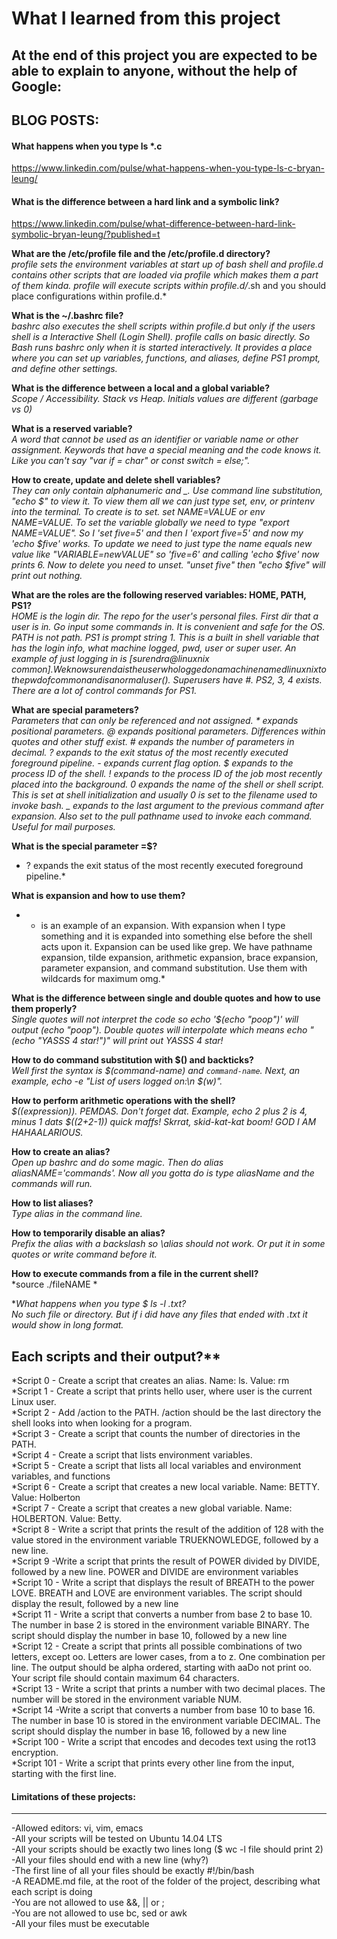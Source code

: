 # What I learned from this project  
At the end of this project you are expected to be able to explain to anyone, without the help of Google:  
---  

## BLOG POSTS:  
#### What happens when you type ls *.c
https://www.linkedin.com/pulse/what-happens-when-you-type-ls-c-bryan-leung/  

#### What is the difference between a hard link and a symbolic link? 
https://www.linkedin.com/pulse/what-difference-between-hard-link-symbolic-bryan-leung/?published=t  


**What are the /etc/profile file and the /etc/profile.d directory?**  
*profile sets the environment variables at start up of bash shell and profile.d contains other scripts that are loaded via profile which makes them a part of them kinda. profile will execute scripts within profile.d/*.sh and you should place configurations within profile.d.*  

**What is the ~/.bashrc file?**  
*bashrc also executes the shell scripts within profile.d but only if the users shell is a Interactive Shell (Login Shell). profile calls on basic directly. So Bash runs bashrc only when it is started interactively. It provides a place where you can set up variables, functions, and aliases, define PS1 prompt, and define other settings.*  

**What is the difference between a local and a global variable?**  
*Scope / Accessibility. Stack vs Heap. Initials values are different (garbage vs 0)*  

**What is a reserved variable?**  
*A word that cannot be used as an identifier or variable name or other assignment. Keywords that have a special meaning and the code knows it. Like you can't say "var if = char" or const switch = else;".*  

**How to create, update and delete shell variables?**  
*They can only contain alphanumeric and _. Use command line substitution, "echo $<variableNAME>" to view it. To view them all we can just type set, env, or printenv into the terminal. To create is to set. set NAME=VALUE or env NAME=VALUE. To set the variable globally we need to type "export NAME=VALUE". So I 'set five=5' and then I 'export five=5' and now my 'echo $five' works. To update we need to just type the name equals new value like "VARIABLE=newVALUE" so 'five=6' and calling 'echo $five' now prints 6. Now to delete you need to unset. "unset five" then "echo $five" will print out nothing.*  

**What are the roles are the following reserved variables: HOME, PATH, PS1?**  
*HOME is the login dir. The repo for the user's personal files. First dir that a user is in. Go input some commands in. It is convenient and safe for the OS. PATH is not path. PS1 is prompt string 1. This is a built in shell variable that has the login info, what machine logged, pwd, user or super user. An example of just logging in is [surendra@linuxnix common]$. We know surenda is the user who logged on a machine named linuxnix to the pwd of common and is a normal user($). Superusers have #. PS2, 3, 4 exists. There are a lot of control commands for PS1.*  

**What are special parameters?**  
*Parameters that can only be referenced and not assigned. * expands positional parameters. @ expands positional parameters. Differences within quotes and other stuff exist. # expands the number of parameters in decimal. ? expands to the exit status of the most recently executed foreground pipeline. - expands current flag option. $ expands to the process ID of the shell. ! expands to the process ID of the job most recently placed into the background. 0 expands the name of the shell or shell script. This is set at shell initialization and usually 0 is set to the filename used to invoke bash. _ expands to the last argument to the previous command after expansion. Also set to the pull pathname used to invoke each command. Useful for mail purposes.*  

**What is the special parameter =$?**  
* ? expands the exit status of the most recently executed foreground pipeline.*  

**What is expansion and how to use them?**  
* * is an example of an expansion. With expansion when I type something and it is expanded into something else before the shell acts upon it. Expansion can be used like grep. We have pathname expansion, tilde expansion, arithmetic expansion, brace expansion, parameter expansion, and command substitution. Use them with wildcards for maximum omg.*  

**What is the difference between single and double quotes and how to use them properly?**  
*Single quotes will not interpret the code so echo '$(echo "poop")' will output (echo "poop"). Double quotes will interpolate which means echo "(echo "YASSS 4 star!")" will print out YASSS 4 star!*  

**How to do command substitution with $() and backticks?**  
*Well first the syntax is $(command-name) and `command-name`. Next, an example, echo -e "List of users logged on:\n $(w)".*  

**How to perform arithmetic operations with the shell?**  
*$((expression)). PEMDAS. Don't forget dat. Example, echo 2 plus 2 is 4, minus 1 dats $((2+2-1)) quick maffs! Skrrat, skid-kat-kat boom! GOD I AM HAHAALARIOUS.*  

**How to create an alias?**  
*Open up bashrc and do some magic. Then do alias aliasNAME='commands'. Now all you gotta do is type aliasName and the commands will run.*  

**How to list aliases?**  
*Type alias in the command line.*  

**How to temporarily disable an alias?**  
*Prefix the alias with a backslash so \alias should not work. Or put it in some quotes or write command before it.*  

**How to execute commands from a file in the current shell?**  
*source ./fileNAME *  

**What happens when you type $ ls -l *.txt?**  
*No such file or directory. But if i did have any files that ended with .txt it would show in long format.*  

## Each scripts and their output?**  
*Script 0 - Create a script that creates an alias. Name: ls. Value: rm  
*Script 1 - Create a script that prints hello user, where user is the current Linux user.  
*Script 2 - Add /action to the PATH. /action should be the last directory the shell looks into when looking for a program.  
*Script 3 - Create a script that counts the number of directories in the PATH.  
*Script 4 - Create a script that lists environment variables.  
*Script 5 - Create a script that lists all local variables and environment variables, and functions  
*Script 6 - Create a script that creates a new local variable. Name: BETTY. Value: Holberton  
*Script 7 - Create a script that creates a new global variable. Name: HOLBERTON. Value: Betty.  
*Script 8 -  Write a script that prints the result of the addition of 128 with the value stored in the environment variable TRUEKNOWLEDGE, followed by a new line.  
*Script 9 -Write a script that prints the result of POWER divided by DIVIDE, followed by a new line. POWER and DIVIDE are environment variables  
*Script 10 - Write a script that displays the result of BREATH to the power LOVE. BREATH and LOVE are environment variables. The script should display the result, followed by a new line  
*Script 11 - Write a script that converts a number from base 2 to base 10. The number in base 2 is stored in the environment variable BINARY. The script should display the number in base 10, followed by a new line  
*Script 12 - Create a script that prints all possible combinations of two letters, except oo. Letters are lower cases, from a to z. One combination per line. The output should be alpha ordered, starting with aaDo not print oo. Your script file should contain maximum 64 characters.  
*Script 13 - Write a script that prints a number with two decimal places. The number will be stored in the environment variable NUM.  
*Script 14 -Write a script that converts a number from base 10 to base 16. The number in base 10 is stored in the environment variable DECIMAL. The script should display the number in base 16, followed by a new line  
*Script 100 - Write a script that encodes and decodes text using the rot13 encryption.  
*Script 101 - Write a script that prints every other line from the input, starting with the first line.  

#### Limitations of these projects:  
___

-Allowed editors: vi, vim, emacs  
-All your scripts will be tested on Ubuntu 14.04 LTS  
-All your scripts should be exactly two lines long ($ wc -l file should print 2)  
-All your files should end with a new line (why?)  
-The first line of all your files should be exactly #!/bin/bash  
-A README.md file, at the root of the folder of the project, describing what each script is doing  
-You are not allowed to use &&, || or ;  
-You are not allowed to use bc, sed or awk  
-All your files must be executable  

